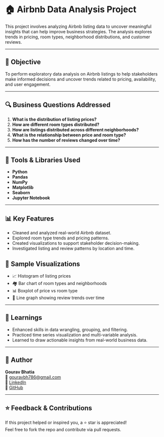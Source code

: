 # 🏠 Airbnb Data Analysis Project

This project involves analyzing Airbnb listing data to uncover meaningful insights that can help improve business strategies. The analysis explores trends in pricing, room types, neighborhood distributions, and customer reviews.

---

## 📌 Objective

To perform exploratory data analysis on Airbnb listings to help stakeholders make informed decisions and uncover trends related to pricing, availability, and user engagement.

---

## 🔍 Business Questions Addressed

1. **What is the distribution of listing prices?**
2. **How are different room types distributed?**
3. **How are listings distributed across different neighborhoods?**
4. **What is the relationship between price and room type?**
5. **How has the number of reviews changed over time?**

---

## 🧰 Tools & Libraries Used

- **Python**
- **Pandas**
- **NumPy**
- **Matplotlib**
- **Seaborn**
- **Jupyter Notebook**

---

## 📊 Key Features

- Cleaned and analyzed real-world Airbnb dataset.
- Explored room type trends and pricing patterns.
- Created visualizations to support stakeholder decision-making.
- Investigated listing and review patterns by location and time.

## 📸 Sample Visualizations

- 📈 Histogram of listing prices
- 🏘️ Bar chart of room types and neighborhoods
- 📊 Boxplot of price vs room type
- 📅 Line graph showing review trends over time

---

## 🧠 Learnings

- Enhanced skills in data wrangling, grouping, and filtering.
- Practiced time series visualization and multi-variable analysis.
- Learned to draw actionable insights from real-world business data.

---

## 👤 Author

**Gourav Bhatia**  
📧 [gouravbh786@gmail.com](mailto:gouravbh786@gmail.com)  
🔗 [LinkedIn](https://www.linkedin.com/in/gourav-bhatia-418ba0289)  
🔗 [GitHub](https://github.com/Gourav123125)

---

## ⭐ Feedback & Contributions

If this project helped or inspired you, a ⭐ star is appreciated!  
Feel free to fork the repo and contribute via pull requests.


